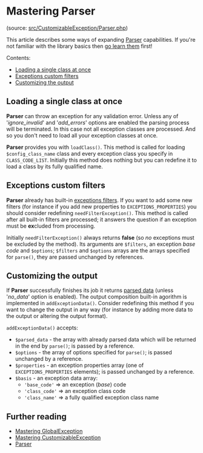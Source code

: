 # Mastering Parser

(source: [src/CustomizableException/Parser.php](../../../../src/CustomizableException/Parser.php))

This article describes some ways of expanding [Parser](../dummies/parser.md) capabilities. If you're not familiar with
the library basics then [go learn them](../dummies/about.md) first!

Contents:
- [Loading a single class at once](#loading-a-single-class-at-once)
- [Exceptions custom filters](#exceptions-custom-filters)
- [Customizing the output](#customizing-the-output)

## Loading a single class at once

**Parser** can throw an exception for any validation error. Unless any of '_ignore_invalid_' and '_add_errors_' options
are enabled the parsing process will be terminated. In this case not all exception classes are processed. And so you
don't need to load all your exception classes at once.

**Parser** provides you with `loadClass()`. This method is called for loading `$config_class_name` class and every
exception class you specify in `CLASS_CODE_LIST`. Initially this method does nothing but you can redefine it to load
a class by its fully qualified name.

## Exceptions custom filters

**Parser** already has built-in [exceptions filters](../dummies/parser.md#filtering-exceptions). If you want to add
some new filters (for instance if you add new properties to `EXCEPTIONS_PROPERTIES`) you should consider redefining
`needFilterException()`. This method is called after all built-in filters are processed; it answers the question if
an exception must be **ex**cluded from processing.

Initially `needFilterException()` always returns **false** (so _no_ exceptions must be excluded by the method). Its
arguments are `$filters`, an exception _base code_ and `$options`; `$filters` and `$options` arrays are the arrays
specified for `parse()`, they are passed unchanged by references.

## Customizing the output

If **Parser** successfully finishes its job it returns [parsed data](../dummies/parser.md#data-returned) (unless
'_no_data_' option is enabled). The output composition built-in agorithm is implemented in `addExceptionData()`.
Consider redefining this method if you want to change the output in any way (for instance by adding more data to the
output or altering the output format).

`addExceptionData()` accepts:
- `$parsed_data` - the array with already parsed data which will be returned in the end by `parse()`;
is passed by a reference.
- `$options` - the array of options specified for `parse()`; is passed unchanged by a reference.
- `$properties` - an exception properties array (one of `EXCEPTIONS_PROPERTIES` elements); is passed unchanged by a
reference.
- `$basis` - an exception data array:
    - `'base_code'` => an exception (_base_) code
    - `'class_code'` => an exception class code
    - `'class_name'` => a fully qualified exception class name

## Further reading

- [Mastering GlobalException](global-exception.md)
- [Mastering CustomizableException](customizable-exception.md)
- [Parser](../dummies/customizable-exception.md)
